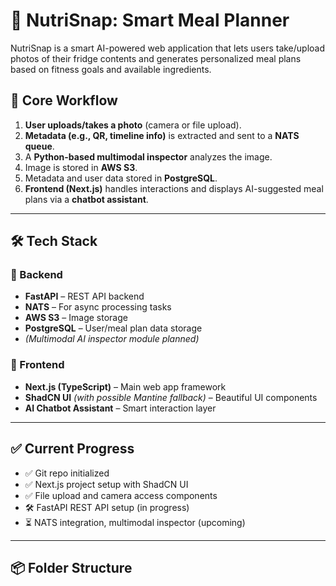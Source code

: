 # 🥗 NutriSnap: Smart Meal Planner

NutriSnap is a smart AI-powered web application that lets users take/upload photos of their fridge contents and generates personalized meal plans based on fitness goals and available ingredients.

## 📸 Core Workflow

1. **User uploads/takes a photo** (camera or file upload).
2. **Metadata (e.g., QR, timeline info)** is extracted and sent to a **NATS queue**.
3. A **Python-based multimodal inspector** analyzes the image.
4. Image is stored in **AWS S3**.
5. Metadata and user data stored in **PostgreSQL**.
6. **Frontend (Next.js)** handles interactions and displays AI-suggested meal plans via a **chatbot assistant**.

---

## 🛠️ Tech Stack

### 🧠 Backend
- **FastAPI** – REST API backend
- **NATS** – For async processing tasks
- **AWS S3** – Image storage
- **PostgreSQL** – User/meal plan data storage
- *(Multimodal AI inspector module planned)*

### 🎨 Frontend
- **Next.js (TypeScript)** – Main web app framework
- **ShadCN UI** *(with possible Mantine fallback)* – Beautiful UI components
- **AI Chatbot Assistant** – Smart interaction layer

---

## ✅ Current Progress

- ✅ Git repo initialized
- ✅ Next.js project setup with ShadCN UI
- ✅ File upload and camera access components
- 🛠️ FastAPI REST API setup (in progress)
- ⏳ NATS integration, multimodal inspector (upcoming)

---

## 📦 Folder Structure

